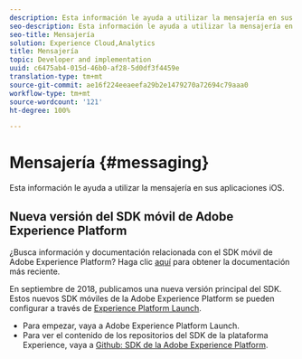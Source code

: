 ```yaml
---
description: Esta información le ayuda a utilizar la mensajería en sus aplicaciones iOS.
seo-description: Esta información le ayuda a utilizar la mensajería en sus aplicaciones iOS.
seo-title: Mensajería
solution: Experience Cloud,Analytics
title: Mensajería
topic: Developer and implementation
uuid: c6475ab4-015d-46b0-af28-5d0df3f4459e
translation-type: tm+mt
source-git-commit: ae16f224eeaeefa29b2e1479270a72694c79aaa0
workflow-type: tm+mt
source-wordcount: '121'
ht-degree: 100%

---
```



# Mensajería {#messaging}

Esta información le ayuda a utilizar la mensajería en sus aplicaciones iOS.

## Nueva versión del SDK móvil de Adobe Experience Platform

¿Busca información y documentación relacionada con el SDK móvil de Adobe Experience Platform? Haga clic [aquí](https://aep-sdks.gitbook.io/docs/) para obtener la documentación más reciente.

En septiembre de 2018, publicamos una nueva versión principal del SDK. Estos nuevos SDK móviles de la Adobe Experience Platform se pueden configurar a través de [Experience Platform Launch](https://www.adobe.com/es/experience-platform/launch.html).

* Para empezar, vaya a Adobe Experience Platform Launch.
* Para ver el contenido de los repositorios del SDK de la plataforma Experience, vaya a [Github: SDK de la Adobe Experience Platform](https://github.com/Adobe-Marketing-Cloud/acp-sdks).

